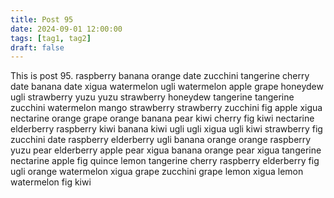 ```yaml
---
title: Post 95
date: 2024-09-01 12:00:00
tags: [tag1, tag2]
draft: false
---
```

This is post 95.
raspberry
banana
orange
date
zucchini
tangerine
cherry
date
banana
date
xigua
watermelon
ugli
watermelon
apple
grape
honeydew
ugli
strawberry
yuzu
yuzu
strawberry
honeydew
tangerine
tangerine
zucchini
watermelon
mango
strawberry
strawberry
zucchini
fig
apple
xigua
nectarine
orange
grape
orange
banana
pear
kiwi
cherry
fig
kiwi
nectarine
elderberry
raspberry
kiwi
banana
kiwi
ugli
ugli
xigua
ugli
kiwi
strawberry
fig
zucchini
date
raspberry
elderberry
ugli
banana
orange
orange
raspberry
yuzu
pear
elderberry
apple
pear
xigua
banana
orange
pear
xigua
tangerine
nectarine
apple
fig
quince
lemon
tangerine
cherry
raspberry
elderberry
fig
ugli
orange
watermelon
xigua
grape
zucchini
grape
lemon
xigua
lemon
watermelon
fig
kiwi

